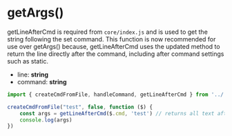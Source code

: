 # getArgs()

getLineAfterCmd is required from `core/index.js` and is used to get the string following the set command. This function is now recommended for use over getArgs() because, getLineAfterCmd uses the updated method to return the line directly after the command, including after command settings such as static.

- line: **string**
- command: **string**

```ts
import { createCmdFromFile, handleCommand, getLineAfterCmd } from '../../core/index.js';

createCmdFromFile("test", false, function ($) {
    const args = getLineAfterCmd($.cmd, 'test') // returns all text after "test"
    console.log(args)
})
```